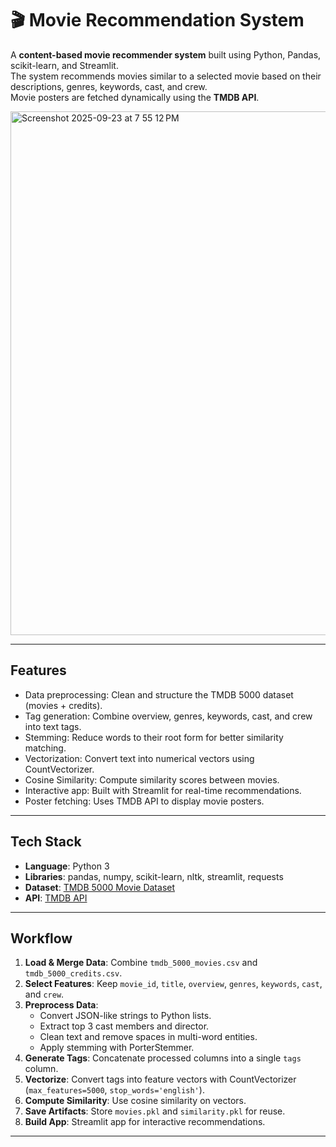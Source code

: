 # 🎬 Movie Recommendation System

A **content-based movie recommender system** built using Python, Pandas, scikit-learn, and Streamlit.  
The system recommends movies similar to a selected movie based on their descriptions, genres, keywords, cast, and crew.  
Movie posters are fetched dynamically using the **TMDB API**.  

<img width="1462" height="838" alt="Screenshot 2025-09-23 at 7 55 12 PM" src="https://github.com/user-attachments/assets/fd89cc31-744b-4198-85ea-467738894b30" />

---

## Features
- Data preprocessing: Clean and structure the TMDB 5000 dataset (movies + credits).  
- Tag generation: Combine overview, genres, keywords, cast, and crew into text tags.  
- Stemming: Reduce words to their root form for better similarity matching.  
- Vectorization: Convert text into numerical vectors using CountVectorizer.  
- Cosine Similarity: Compute similarity scores between movies.  
- Interactive app: Built with Streamlit for real-time recommendations.  
- Poster fetching: Uses TMDB API to display movie posters.  

---

## Tech Stack
- **Language**: Python 3  
- **Libraries**: pandas, numpy, scikit-learn, nltk, streamlit, requests  
- **Dataset**: [TMDB 5000 Movie Dataset](https://www.kaggle.com/datasets/tmdb/tmdb-movie-metadata)  
- **API**: [TMDB API](https://www.themoviedb.org/documentation/api)  

---

## Workflow
1. **Load & Merge Data**: Combine `tmdb_5000_movies.csv` and `tmdb_5000_credits.csv`.  
2. **Select Features**: Keep `movie_id`, `title`, `overview`, `genres`, `keywords`, `cast`, and `crew`.  
3. **Preprocess Data**:  
   - Convert JSON-like strings to Python lists.  
   - Extract top 3 cast members and director.  
   - Clean text and remove spaces in multi-word entities.  
   - Apply stemming with PorterStemmer.  
4. **Generate Tags**: Concatenate processed columns into a single `tags` column.  
5. **Vectorize**: Convert tags into feature vectors with CountVectorizer (`max_features=5000`, `stop_words='english'`).  
6. **Compute Similarity**: Use cosine similarity on vectors.  
7. **Save Artifacts**: Store `movies.pkl` and `similarity.pkl` for reuse.  
8. **Build App**: Streamlit app for interactive recommendations.  

---
